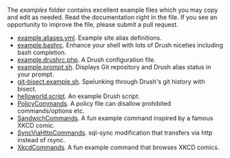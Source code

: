The _examples_ folder contains excellent example files which you may copy and edit as needed. Read the documentation right in the file. If you see an opportunity to improve the file, please submit a pull request.

* [example.aliases.yml](https://raw.githubusercontent.com/drush-ops/drush/master/examples/example.aliases.yml). Example site alias definitions.
* [example.bashrc](https://raw.githubusercontent.com/drush-ops/drush/master/examples/example.bashrc). Enhance your shell with lots of Drush niceties including bash completion.
* [example.drushrc.php](https://raw.githubusercontent.com/drush-ops/drush/master/examples/example.drushrc.php). A Drush configuration file. 
* [example.prompt.sh](https://raw.githubusercontent.com/drush-ops/drush/master/examples/example.prompt.sh). Displays Git repository and Drush alias status in your prompt.
* [git-bisect.example.sh](https://raw.githubusercontent.com/drush-ops/drush/master/examples/git-bisect.example.sh). Spelunking through Drush's git history with bisect.
* [helloworld.script](https://raw.githubusercontent.com/drush-ops/drush/master/examples/helloworld.script). An example Drush script. 
* [PolicyCommands](https://raw.githubusercontent.com/drush-ops/drush/master/examples/Commands/PolicyCommands.php). A policy file can disallow prohibited commands/options etc.
* [SandwichCommands](https://raw.githubusercontent.com/drush-ops/drush/master/lib/Drush/examples/Commands/SandwichCommands.php). A fun example command inspired by a famous XKCD comic.
* [SyncViaHttpCommands](https://raw.githubusercontent.com/drush-ops/drush/master/examples/Commands/SyncViaHttpCommands.php). sql-sync modification that transfers via http instead of rsync. 
* [XkcdCommands](https://raw.githubusercontent.com/drush-ops/drush/master/examples/Commands/XkcdCommands.php). A fun example command that browses XKCD comics.  
